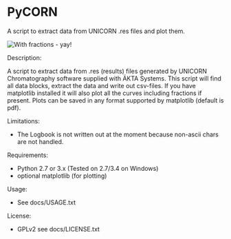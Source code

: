 PyCORN
======

A script to extract data from UNICORN .res files and plot them.

![With fractions - yay!](https://github.com/pyahmed/PyCORN/blob/dev/samples/sample1_Plot_2009Jun16no001_UV.jpg)

Description: 

A script to extract data from .res (results) files generated by UNICORN Chromatography software supplied with ÄKTA Systems. This script will find all data blocks, extract the data and write out csv-files. If you have matplotlib installed it will also plot all the curves including fractions if present. Plots can be saved in any format supported by matplotlib (default is pdf).

Limitations:
- The Logbook is not written out at the moment because non-ascii chars are not handled.

Requirements:
- Python 2.7 or 3.x (Tested on 2.7/3.4 on Windows)
- optional matplotlib (for plotting)

Usage:
- See docs/USAGE.txt

License:
- GPLv2 see docs/LICENSE.txt
